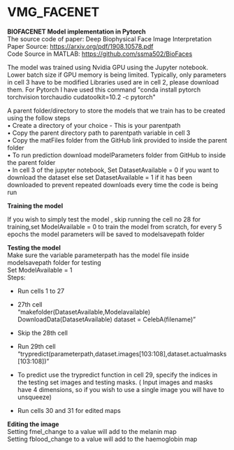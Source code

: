 # VMG_FACENET
****BIOFACENET Model implementation in Pytorch****  
The source code of paper: Deep Biophysical Face Image Interpretation  
Paper Source: https://arxiv.org/pdf/1908.10578.pdf  
Code Source in MATLAB: https://github.com/ssma502/BioFaces


The model was trained using Nvidia GPU using the Jupyter notebook. Lower batch size if GPU memory is being limited. Typically, only parameters in cell 3 have to be modified
Libraries used are in cell 2, please download them. For Pytorch I have used this command
"conda install pytorch torchvision torchaudio cudatoolkit=10.2 -c pytorch"


A parent folder/directory to store the models that we train has to be created using the follow steps  
•	Create a directory of your choice - This is your parentpath  
•	Copy the parent directory path to parentpath variable in cell 3   
•	Copy the matFiles folder from the GitHub link provided to inside the parent folder  
•	To run prediction download modelParameters folder from GitHub to inside the parent folder  
•	In cell 3 of the jupyter notebook, Set DatasetAvailable = 0 if you want to download the dataset else set DatasetAvailable = 1 if it has been downloaded to prevent repeated downloads every time the code is being run  

**Training the model**

If you wish to simply test the model , skip running the cell no 28 for training,set ModelAvailable = 0 to train the model from scratch, for every 5 epochs the model parameters will be saved to modelsavepath folder   

**Testing the model**  
Make sure the variable parameterpath has the model file inside modelsavepath folder for testing  
Set ModelAvailable = 1  
Steps:  
   * Run cells 1 to 27

  * 27th cell  
    “makefolder(DatasetAvailable,Modelavailable)
    DownloadData(DatasetAvailable)
    dataset = CelebA(filename)”

  * Skip the 28th  cell  
  * Run 29th cell  
    “trypredict(parameterpath,dataset.images[103:108],dataset.actualmasks[103:108])”  
    
  * To predict use the trypredict function in cell 29, specify the indices in the testing set images and testing masks. ( Input images and masks have 4 dimensions, so if you wish to     use a single image you will have to unsqueeze)
  * Run cells 30 and 31 for edited maps

**Editing the image**  
Setting fmel_change to a value will add to the melanin map   
Setting fblood_change to a value will add to the haemoglobin map  

